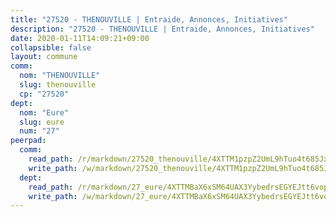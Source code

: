 ```yaml
---
title: "27520 - THENOUVILLE | Entraide, Annonces, Initiatives"
description: "27520 - THENOUVILLE | Entraide, Annonces, Initiatives"
date: 2020-01-11T14:09:21+09:00
collapsible: false
layout: commune
comm:
  nom: "THENOUVILLE"
  slug: thenouville
  cp: "27520"
dept:
  nom: "Eure"
  slug: eure
  num: "27"
peerpad:
  comm:
    read_path: /r/markdown/27520_thenouville/4XTTM1pzpZ2UmL9hTuo4t685JxUrx9dkc32Dk5NcM3X76ehKm
    write_path: /w/markdown/27520_thenouville/4XTTM1pzpZ2UmL9hTuo4t685JxUrx9dkc32Dk5NcM3X76ehKm-K3TgUwsAGW4YPGxAnqGuePvZGvae97M7pVK3YhFvopfpH8HdtVB6ym1AxRBXV2PEpcNHJ8BXRwHgavLNSKvT3tNe5vesS1Kq22jJDfhLsZ366Cf3RzCH1qQ4VbZvMMG7kd6tj4o1
  dept:
    read_path: /r/markdown/27_eure/4XTTMBaX6xSM64UAX3YybedrsEGYEJtt6vopdQsPEFtGijgwg
    write_path: /w/markdown/27_eure/4XTTMBaX6xSM64UAX3YybedrsEGYEJtt6vopdQsPEFtGijgwg-K3TgUmjy61Gu7ZFzjoVmiacXP2Rc4pq6sxVCYUX3mFQZWQw9yCKsEoAMagtuW4jJTYhK96DsWW4cPmZLagvQNZ34BscGcu4btrtJibt18c1mpqofaWe6Q3RartDiuMTjY7NrsH4r
---
```


